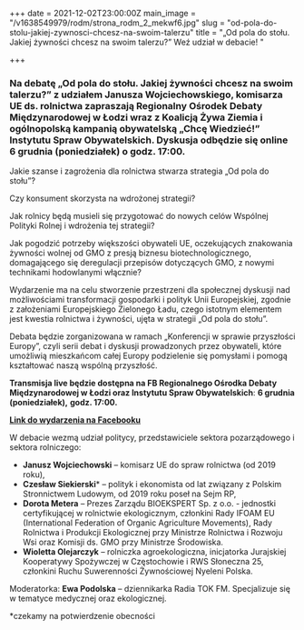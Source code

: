 +++
date = 2021-12-02T23:00:00Z
main_image = "/v1638549979/rodm/strona_rodm_2_mekwf6.jpg"
slug = "od-pola-do-stolu-jakiej-zywnosci-chcesz-na-swoim-talerzu"
title = "„Od pola do stołu. Jakiej żywności chcesz na swoim talerzu?” Weź udział w debacie! "

+++
### **Na debatę „Od pola do stołu. Jakiej żywności chcesz na swoim talerzu?” z udziałem Janusza Wojciechowskiego, komisarza UE ds. rolnictwa zapraszają Regionalny Ośrodek Debaty Międzynarodowej w Łodzi wraz z Koalicją Żywa Ziemia i ogólnopolską kampanią obywatelską „Chcę Wiedzieć!” Instytutu Spraw Obywatelskich. Dyskusja odbędzie się online 6 grudnia (poniedziałek) o godz. 17:00.**

Jakie szanse i zagrożenia dla rolnictwa stwarza strategia „Od pola do stołu”?

Czy konsument skorzysta na wdrożonej strategii?

Jak rolnicy będą musieli się przygotować do nowych celów Wspólnej Polityki Rolnej i wdrożenia tej strategii?

Jak pogodzić potrzeby większości obywateli UE, oczekujących znakowania żywności wolnej od GMO z presją biznesu biotechnologicznego, domagającego się deregulacji przepisów dotyczących GMO, z nowymi technikami hodowlanymi włącznie?

Wydarzenie ma na celu stworzenie przestrzeni dla społecznej dyskusji nad możliwościami transformacji gospodarki i polityk Unii Europejskiej, zgodnie z założeniami Europejskiego Zielonego Ładu, czego istotnym elementem jest kwestia rolnictwa i żywności, ujęta w strategii „Od pola do stołu”.

Debata będzie zorganizowana w ramach „Konferencji w sprawie przyszłości Europy”, czyli serii debat i dyskusji prowadzonych przez obywateli, które umożliwią mieszkańcom całej Europy podzielenie się pomysłami i pomogą kształtować naszą wspólną przyszłość.

**Transmisja live będzie dostępna na FB Regionalnego Ośrodka Debaty Międzynarodowej w Łodzi oraz Instytutu Spraw Obywatelskich**: **6 grudnia** **(poniedziałek),** **godz. 17:00.**

[**Link do wydarzenia na Facebooku**](https://fb.me/e/1nAypWtOH "https://fb.me/e/1nAypWtOH")

W debacie wezmą udział politycy, przedstawiciele sektora pozarządowego i sektora rolniczego:

* **Janusz Wojciechowski** – komisarz UE do spraw rolnictwa (od 2019 roku),
* **Czesław Siekierski*** – polityk i ekonomista od lat związany z Polskim Stronnictwem Ludowym, od 2019 roku poseł na Sejm RP,
* **Dorota Metera** – Prezes Zarządu BIOEKSPERT Sp. z o.o. - jednostki certyfikującej w rolnictwie ekologicznym, członkini Rady IFOAM EU (International Federation of Organic Agriculture Movements), Rady Rolnictwa i Produkcji Ekologicznej przy Ministrze Rolnictwa i Rozwoju Wsi oraz Komisji ds. GMO przy Ministrze Środowiska.
* **Wioletta Olejarczyk** – rolniczka agroekologiczna, inicjatorka Jurajskiej Kooperatywy Spożywczej w Częstochowie i RWS Słoneczna 25, członkini Ruchu Suwerenności Żywnościowej Nyeleni Polska.

Moderatorka: **Ewa Podolska** – dziennikarka Radia TOK FM. Specjalizuje się w tematyce medycznej oraz ekologicznej.

\*czekamy na potwierdzenie obecności